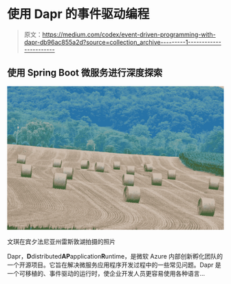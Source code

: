 # 使用 Dapr 的事件驱动编程

> 原文：<https://medium.com/codex/event-driven-programming-with-dapr-db96ac855a2d?source=collection_archive---------1----------------------->

## 使用 Spring Boot 微服务进行深度探索

![](img/9f2299aa2643565792d618817b4c0fb7.png)

文琪在宾夕法尼亚州雷斯敦湖拍摄的照片

Dapr，**D**distributed**AP**application**R**untime，是微软 Azure 内部创新孵化团队的一个开源项目。它旨在解决微服务应用程序开发过程中的一些常见问题。Dapr 是一个可移植的、事件驱动的运行时，使企业开发人员更容易使用各种语言…